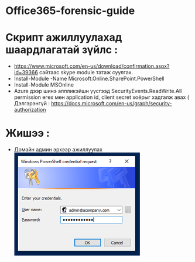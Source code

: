 # Office365-forensic-guide


# Скрипт ажиллуулахад шаардлагатай зүйлс :

  - https://www.microsoft.com/en-us/download/confirmation.aspx?id=39366 сайтаас skype module татаж суулгах.
  - Install-Module -Name Microsoft.Online.SharePoint.PowerShell 
  - Install-Module MSOnline
  - Azure дээр шинэ аппликэйшн үүсгээд SecurityEvents.ReadWrite.All permission өгөх мөн application id, client secret хоёрыг хадгалж авах ( Дэлгэрэнгүй : https://docs.microsoft.com/en-us/graph/security-authorization 
  
# Жишээ :  

  - Домайн админ эрхээр ажиллуулах
    ![aaa](/images/domain_credential.png)
  

